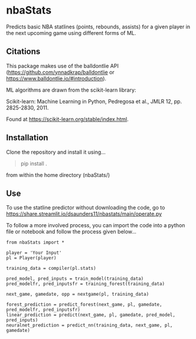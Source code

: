 # nbaStats
Predicts basic NBA statlines (points, rebounds, assists) for a given player in the next upcoming game using different forms of ML. 

## Citations 

This package makes use of the balldontlie API (https://github.com/ynnadkrap/balldontlie or https://www.balldontlie.io/#introduction). 

ML algorithms are drawn from the scikit-learn library:

Scikit-learn: Machine Learning in Python, Pedregosa et al., JMLR 12, pp. 2825-2830, 2011.

Found at https://scikit-learn.org/stable/index.html. 

## Installation 

Clone the repository and install it using... 

> pip install .

from within the home directory (nbaStats/)

## Use

To use the statline predictor without downloading the code, go to https://share.streamlit.io/dsaunders11/nbastats/main/operate.py

To follow a more involved process, you can import the code into a python file or notebook and follow the process given below...

```
from nbaStats import * 

player = 'Your Input'
pl = Player(player)

training_data = compiler(pl.stats)

pred_model, pred_inputs = train_model(training_data)
pred_modelfr, pred_inputsfr = training_forest(training_data)

next_game, gamedate, opp = nextgame(pl, training_data) 

forest_prediction = predict_forest(next_game, pl, gamedate, pred_modelfr, pred_inputsfr)
linear_prediction = predict(next_game, pl, gamedate, pred_model, pred_inputs)
neuralnet_prediction = predict_nn(training_data, next_game, pl, gamedate)
```
